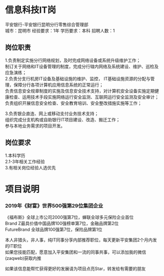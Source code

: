 # 信息科技IT岗
平安银行-平安银行昆明分行零售综合管理部  
城市：昆明市 经验要求：1年 学历要求：本科  招聘人数：1

## 岗位职责
1.负责制定实施分行网络规划，及时完成网络设备或系统升级维护工作；   
制订关于网络和IT设备管理的制度，完成分行辖内网络及系统建设、维护、巡检及应急演练；   
2.负责分支行机房IT设备及基础设施的维护、监控， IT基础设施资源的分配与管理，保障分行各项计算机应用信息系统的正常运行；   
负责信息安全规章制度的实施及信息安全技术支持，对计算机安全设备实施定期健康检查、运用技术手段实施网络运行安全监测、互联网运行安全监测及安全审计；   
负责组织开展信息安全检查、安全教育培训、安全整改措施实施等工作；   
   
3.负责银企直连、网上或移动支付业务技术支持；   
组织完成分支机构或自助银行IT项目建设、改造、搬迁工作；   
参与本地业务需求的项目开发。

## 岗位要求
1.本科学历   
2.1-3年相关工作经验   
3.有相关岗位经验人选优先

# 项目说明

### 2019年《财富》世界500强第29位集团企业
《福布斯》全球上市公司2000强第7位，蝉联全球多元保险企业首位  
Brand Z最具价值中国品牌100强榜单第7位，金融品牌第2位  
FutureBrand 全球品牌100强第7位，保险品牌第1位

本人非猎头，非人事，纯IT同事分享内部推荐职位，每天更新平安集团2个月内发的IT职位  
如果您技能匹配，愿意加入平安集团和一流的同事共事，可以添加我的微信(zaqweb)获取内推 

如果该信息能帮忙获得更好的发展请为项目点亮Star，转发给有需要的朋友




